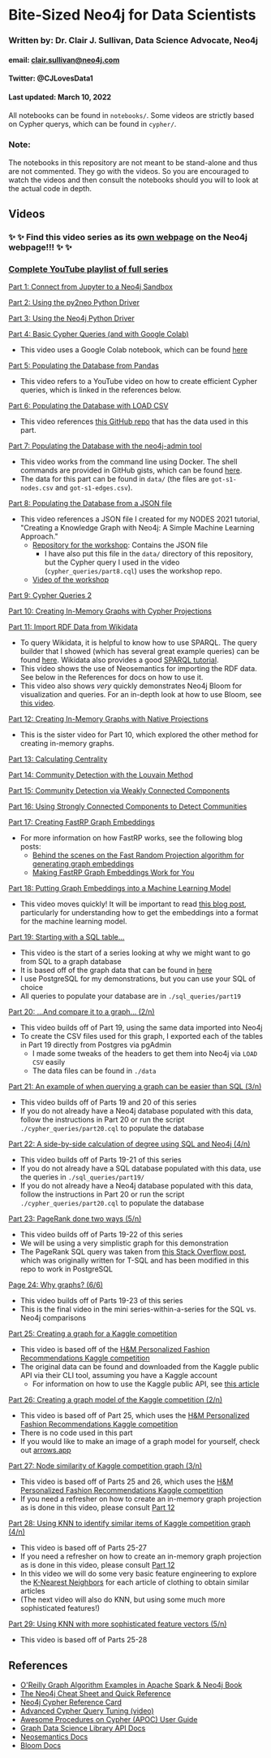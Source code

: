 # Bite-Sized Neo4j for Data Scientists
### Written by: Dr. Clair J. Sullivan, Data Science Advocate, Neo4j
#### email: clair.sullivan@neo4j.com
#### Twitter: @CJLovesData1
#### Last updated: March 10, 2022

All notebooks can be found in `notebooks/`.
Some videos are strictly based on Cypher querys, which can be found in `cypher/`.

### Note:
The notebooks in this repository are not meant to be stand-alone and thus are not commented.  They go with the videos.  So you are encouraged to watch the videos and then consult the notebooks should you will to look at the actual code in depth.

## Videos

### :sparkles: :sparkles: Find this video series as its [own webpage](https://neo4j.com/video/bite-sized-neo4j-for-data-scientists/) on the Neo4j webpage!!! :sparkles: :sparkles:

### [Complete YouTube playlist of full series](https://dev.neo4j.com/bite_sized_playlist)

[Part 1: Connect from Jupyter to a Neo4j Sandbox](https://dev.neo4j.com/bites_part1)

[Part 2: Using the py2neo Python Driver](https://dev.neo4j.com/bites_part2)

[Part 3: Using the Neo4j Python Driver](https://dev.neo4j.com/bites_part3)

[Part 4: Basic Cypher Queries (and with Google Colab)](https://dev.neo4j.com/bites_part4)
  - This video uses a Google Colab notebook, which can be found [here](https://dev.neo4j.com/bites_part4_notebook)

[Part 5: Populating the Database from Pandas](https://dev.neo4j.com/bites_part5)
  - This video refers to a YouTube video on how to create efficient Cypher queries, which is linked in the references below.

[Part 6: Populating the Database with LOAD CSV](https://dev.neo4j.com/bites_part6)
  - This video references [this GitHub repo](https://github.com/mathbeveridge/gameofthrones) that has the data used in this part.

[Part 7: Populating the Database with the neo4j-admin tool](https://dev.neo4j.com/bites_part7)
  - This video works from the command line using Docker.  The shell commands are provided in GitHub gists, which can be found [here](https://gist.github.com/cj2001/9321ff16672921e1c197b67336f97f19).
  - The data for this part can be found in `data/` (the files are `got-s1-nodes.csv` and `got-s1-edges.csv`).

[Part 8: Populating the Database from a JSON file](https://dev.neo4j.com/bites_part8)
  - This video references a JSON file I created for my NODES 2021 tutorial, "Creating a Knowledge Graph with Neo4j: A Simple Machine Learning Approach."
    - [Repository for the workshop](https://dev.neo4j.com/nodes2021_kg_workshop): Contains the JSON file
      - I have also put this file in the `data/` directory of this repository, but the Cypher query I used in the video (`cypher_queries/part8.cql`) uses the workshop repo.
    - [Video of the workshop](https://dev.neo4j.com/kg_workshop)

[Part 9: Cypher Queries 2](https://dev.neo4j.com/bites_part9)

[Part 10: Creating In-Memory Graphs with Cypher Projections](https://dev.neo4j.com/bites_part10)

[Part 11: Import RDF Data from Wikidata](https://dev.neo4j.com/bites_part11)
  - To query Wikidata, it is helpful to know how to use SPARQL.  The query builder that I showed (which has several great example queries) can be found [here](https://query.wikidata.org/).  Wikidata also provides a good [SPARQL tutorial](https://www.wikidata.org/wiki/Wikidata:SPARQL_tutorial).
  - This video shows the use of Neosemantics for importing the RDF data.  See below in the References for docs on how to use it.
  - This video also shows _very_ quickly demonstrates Neo4j Bloom for visualization and queries.  For an in-depth look at how to use Bloom, see [this video](https://dev.neo4j.com/3p6q7IP).

[Part 12: Creating In-Memory Graphs with Native Projections](https://dev.neo4j.com/bites_part12)
  - This is the sister video for Part 10, which explored the other method for creating in-memory graphs.

[Part 13: Calculating Centrality](https://dev.neo4j.com/bites_part13)

[Part 14: Community Detection with the Louvain Method](https://dev.neo4j.com/bites_part14)

[Part 15: Community Detection via Weakly Connected Components](https://dev.neo4j.com/bites_part15)

[Part 16: Using Strongly Connected Components to Detect Communities](https://dev.neo4j.com/bites_part16)

[Part 17: Creating FastRP Graph Embeddings](https://dev.neo4j.com/bites_part17)
  - For more information on how FastRP works, see the following blog posts:
    - [Behind the scenes on the Fast Random Projection algorithm for generating graph embeddings](https://dev.neo4j.com/fastrp_background)
    - [Making FastRP Graph Embeddings Work for You](https://dev.neo4j.com/frp_tuning)

[Part 18: Putting Graph Embeddings into a Machine Learning Model](https://dev.neo4j.com/bites_part18)
  - This video moves quickly!  It will be important to read [this blog post](https://dev.neo4j.com/frp_tuning), particularly for understanding how to get the embeddings into a format for the machine learning model.

[Part 19: Starting with a SQL table...](https://dev.neo4j.com/bites_part19)
  - This video is the start of a series looking at why we might want to go from SQL to a graph database
  - It is based off of the graph data that can be found in [here](https://github.com/krlawrence/graph)
  - I use PostgreSQL for my demonstrations, but you can use your SQL of choice
  - All queries to populate your database are in `./sql_queries/part19`

[Part 20: ...And compare it to a graph... (2/n)](https://dev.neo4j.com/bites_part20)
  - This video builds off of Part 19, using the same data imported into Neo4j
  - To create the CSV files used for this graph, I exported each of the tables in Part 19 directly from Postgres via pgAdmin
    - I made some tweaks of the headers to get them into Neo4j via `LOAD CSV` easily
    - The data files can be found in `./data`

[Part 21: An example of when querying a graph can be easier than SQL (3/n)](https://dev.neo4j.com/bites_part21)
  - This video builds off of Parts 19 and 20 of this series
  - If you do not already have a Neo4j database populated with this data, follow the instructions in Part 20 or run the script `./cypher_queries/part20.cql` to populate the database

[Part 22: A side-by-side calculation of degree using SQL and Neo4j (4/n)](https://dev.neo4j.com/bites_part22)
  - This video builds off of Parts 19-21 of this series
  - If you do not already have a SQL database populated with this data, use the queries in `./sql_queries/part19/`
  - If you do not already have a Neo4j database populated with this data, follow the instructions in Part 20 or run the script `./cypher_queries/part20.cql` to populate the database

[Part 23: PageRank done two ways (5/n)](https://dev.neo4j.com/bites_part23)
  - This video builds off of Parts 19-22 of this series
  - We will be using a very simplistic graph for this demonstration
  - The PageRank SQL query was taken from [this Stack Overflow post](https://stackoverflow.com/questions/17787944/sql-pagerank-implementation), which was originally written for T-SQL and has been modified in this repo to work in PostgreSQL

[Page 24: Why graphs? (6/6)](https://dev.neo4j.com/bites_part24)
  - This video builds off of Parts 19-23 of this series
  - This is the final video in the mini series-within-a-series for the SQL vs. Neo4j comparisons

[Part 25: Creating a graph for a Kaggle competition](https://dev.neo4j.com/bites_part25)
  - This video is based off of the [H&M Personalized Fashion Recommendations Kaggle competition](https://www.kaggle.com/c/h-and-m-personalized-fashion-recommendations/overview)
  - The original data can be found and downloaded from the Kaggle public API via their CLI tool, assuming you have a Kaggle account
    - For information on how to use the Kaggle public API, see [this article](https://www.kaggle.com/docs/api)

[Part 26: Creating a graph model of the Kaggle competition (2/n)](https://dev.neo4j.com/bites_part26)
  - This video is based off of Part 25, which uses the [H&M Personalized Fashion Recommendations Kaggle competition](https://www.kaggle.com/c/h-and-m-personalized-fashion-recommendations/overview)
  - There is no code used in this part
  - If you would like to make an image of a graph model for yourself, check out [arrows.app](https://arrows.app/)

[Part 27: Node similarity of Kaggle competition graph (3/n)](https://dev.neo4j.com/bites_part27)
  - This video is based off of Parts 25 and 26, which uses the [H&M Personalized Fashion Recommendations Kaggle competition](https://www.kaggle.com/c/h-and-m-personalized-fashion-recommendations/overview)
  - If you need a refresher on how to create an in-memory graph projection as is done in this video, please consult [Part 12](https://dev.neo4j.com/bites_part12)

[Part 28: Using KNN to identify similar items of Kaggle competition graph (4/n)](https://dev.neo4j.com/bites_part28)
  - This video is based off of Parts 25-27
  - If you need a refresher on how to create an in-memory graph projection as is done in this video, please consult [Part 12](https://dev.neo4j.com/bites_part12)
  - In this video we will do some very basic feature engineering to explore the [K-Nearest Neighbors](https://neo4j.com/docs/graph-data-science/current/algorithms/knn/) for each article of clothing to obtain similar articles
  - (The next video will also do KNN, but using some much more sophisticated features!)

[Part 29: Using KNN with more sophisticated feature vectors (5/n)](https://dev.neo4j.com/bites_part29)
  - This video is based off of Parts 25-28
  
## References

- [O'Reilly Graph Algorithm Examples in Apache Spark & Neo4j Book](https://dev.neo4j.com/graph_algorithms_book)
- [The Neo4j Cheat Sheet and Quick Reference](https://dev.neo4j.com/neo4j_cheatsheet)
- [Neo4j Cypher Reference Card](https://neo4j.com/docs/cypher-refcard/current/)
- [Advanced Cypher Query Tuning (video)](https://youtu.be/xPSKqm4hFRc)
- [Awesome Procedures on Cypher (APOC) User Guide](https://neo4j.com/labs/apoc/4.1/)
- [Graph Data Science Library API Docs](https://dev.neo4j.com/graph_data_science)
- [Neosemantics Docs](https://neo4j.com/labs/neosemantics/)
- [Bloom Docs](https://neo4j.com/docs/bloom-user-guide/current/)
